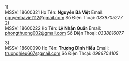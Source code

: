 1)</br>
 MSSV: 18600321
Họ Tên: **Nguyễn Bá Việt**
Email: nguyenbaviet112@gmail.com
Số Điện Thoại: _0339705277_</br>
2)</br>
MSSV: 18600222
Họ Tên: **Lỷ Nhần Quắn**
Email: phongthuong002@gmail.com
Số Điện Thoại: _0338816077_

3)</br>
MSSV: 18600090
Họ Tên: **Trương Đình Hiếu**
Email: truonghieu667@gmail.com
Số Điện Thoại: _0986704105_
